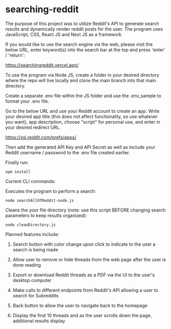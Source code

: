 # searching-reddit

The purpose of this project was to utilize Reddit's API to generate search results and dynamically render reddit posts for the user. The program uses JavaScript, CSS, React JS and Next JS as a framework.

If you would like to use the search engine via the web, please visit the below URL, enter keyword(s) into the search bar at the top and press 'enter' / 'return':

https://searchingreddit.vercel.app/

To use the program via Node JS, create a folder in your desired directory where the repo will live locally and clone the main branch into that main directory. 

Create a separate .env file within the JS folder and use the .env_sample to format your .env file. 

Go to the below URL and use your Reddit account to create an app. Write your desired app title (this does not affect functionality, so use whatever you want), app description, choose "script" for personal use, and enter in your desired redirect URL.

https://ssl.reddit.com/prefs/apps/

Then add the generated API Key and API Secret as well as include your Reddit username / password to the .env file created earlier. 

Finally run: 
```
npm install
```

Current CLI commands:

Executes the program to perform a search:
```
node searchAllOfReddit-node.js
```

Cleans the your file directory (note: use this script BEFORE changing search parameters to keep results organized):
```
node cleanDirectory.js
```

Planned features include:

1) Search button with color change upon click to indicate to the user a search is being made

2) Allow user to remove or hide threads from the web page after the user is done reading

3) Export or download Reddit threads as a PDF via the UI to the user's desktop computer

4) Make calls to different endpoints from Reddit's API allowing a user to search for Subreddits

5) Back button to allow the user to navigate back to the homepage

6) Display the first 10 threads and as the user scrolls down the page, additional results display